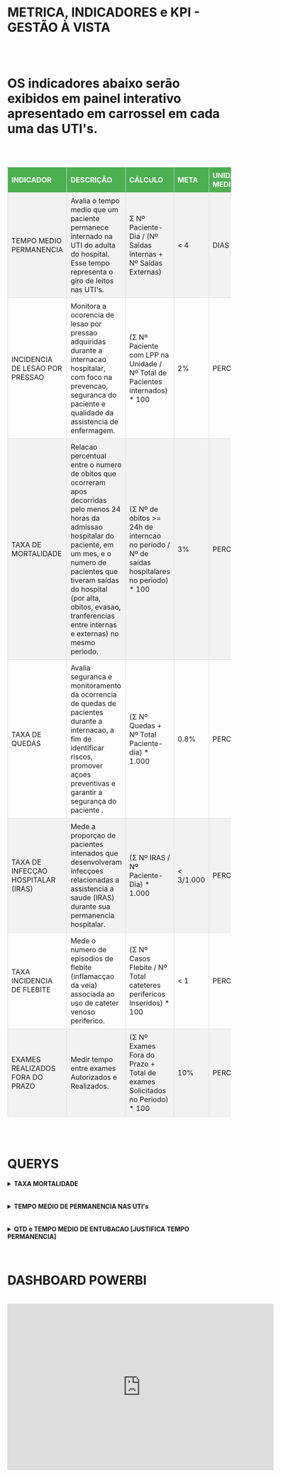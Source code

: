 

METRICA, INDICADORES e KPI - GESTÃO À VISTA
===

<br>
<br>

# OS indicadores abaixo serão exibidos em painel interativo apresentado em carrossel em cada uma das UTI's.

<br>
<br>

<table style="width:100%; border-collapse: collapse; text-align: left;">
    <thead>
        <tr style="background-color: #4CAF50; color: white;">
            <th style="padding: 8px; border: 1px solid #ddd;">INDICADOR</th>
            <th style="padding: 8px; border: 1px solid #ddd;">DESCRIÇÃO</th>
            <th style="padding: 8px; border: 1px solid #ddd;">CÁLCULO</th>
            <th style="padding: 8px; border: 1px solid #ddd;">META</th>
            <th style="padding: 8px; border: 1px solid #ddd;">UNIDADE MEDIDA</th>
            <th style="padding: 8px; border: 1px solid #ddd;">FONTE DE DADOS</th>
        </tr>
    </thead>
    <tbody>
        <tr style="background-color: #f2f2f2;">
            <td style="padding: 8px; border: 1px solid #ddd;">TEMPO MEDIO PERMANENCIA</td>
            <td style="padding: 8px; border: 1px solid #ddd;">Avalia o tempo medio que um paciente permanece internado na UTI do adulta do hospital. Esse tempo representa o giro de leitos nas UTI's.</td>
            <td style="padding: 8px; border: 1px solid #ddd;">Σ Nº Paciente-Dia / (Nº Saídas Internas + Nº Saídas Externas) </td>
            <td style="padding: 8px; border: 1px solid #ddd;"> < 4</td>
            <td style="padding: 8px; border: 1px solid #ddd;">DIAS</td>
            <td style="padding: 8px; border: 1px solid #ddd;">ORACLE MV</td>
        </tr>
        <tr>
            <td style="padding: 8px; border: 1px solid #ddd;">INCIDENCIA DE LESAO POR PRESSAO</td>
            <td style="padding: 8px; border: 1px solid #ddd;">Monitora a ocorencia de lesao por pressao adquiridas durante a internacao hospitalar, com foco na prevencao, seguranca do paciente e qualidade da assistencia de enfermagem.</td>
            <td style="padding: 8px; border: 1px solid #ddd;"> (Σ Nº Paciente com LPP na Unidade / Nº Total de Pacientes internados) * 100 </td>
            <td style="padding: 8px; border: 1px solid #ddd;"> 2% </td>
            <td style="padding: 8px; border: 1px solid #ddd;">PERCENTUAL</td>
            <td style="padding: 8px; border: 1px solid #ddd;">GoogleSheets SCIH</td>
        </tr>
        <tr style="background-color: #f2f2f2;">
            <td style="padding: 8px; border: 1px solid #ddd;">TAXA DE MORTALIDADE</td>
            <td style="padding: 8px; border: 1px solid #ddd;">Relacao percentual entre o numero de obitos que ocorreram apos decorridas pelo menos 24 horas da admissao hospitalar do paciente, em um mes, e o numero de pacientes que tiveram saídas do hospital (por alta, obitos, evasao, tranferencias entre internas e externas) no mesmo periodo.</td>
            <td style="padding: 8px; border: 1px solid #ddd;"> (Σ Nº de obitos >= 24h de interncao no periodo / Nº de saídas hospitalares no periodo) * 100 </td>
            <td style="padding: 8px; border: 1px solid #ddd;"> 3% </td>
            <td style="padding: 8px; border: 1px solid #ddd;">PERCENTUAL</td>
            <td style="padding: 8px; border: 1px solid #ddd;">ORACLE MV</td>
        </tr>
        <tr>
            <td style="padding: 8px; border: 1px solid #ddd;">TAXA DE QUEDAS</td>
            <td style="padding: 8px; border: 1px solid #ddd;">Avalia seguranca e monitoramento da ocorrencia de quedas de pacientes durante a internacao, a fim de identificar riscos, promover açoes preventivas e garantir a segurança do paciente .</td>
            <td style="padding: 8px; border: 1px solid #ddd;"> (Σ Nº Quedas + Nº Total Paciente-dia) * 1.000 </td>
            <td style="padding: 8px; border: 1px solid #ddd;"> 0.8% </td>
            <td style="padding: 8px; border: 1px solid #ddd;">PERCENTUAL</td>
            <td style="padding: 8px; border: 1px solid #ddd;">GoogleSheets SCIH</td>
        </tr>
        <tr style="background-color: #f2f2f2;">
            <td style="padding: 8px; border: 1px solid #ddd;">TAXA DE INFECÇAO HOSPITALAR (IRAS)</td>
            <td style="padding: 8px; border: 1px solid #ddd;">Mede a proporçao de pacientes intenados que desenvolveram infecçoes relacionadas a assistencia a saude (IRAS) durante sua permanencia hospitalar.</td>
            <td style="padding: 8px; border: 1px solid #ddd;"> (Σ Nº IRAS / Nº Paciente-Dia) * 1.000 </td>
            <td style="padding: 8px; border: 1px solid #ddd;"> < 3/1.000 </td>
            <td style="padding: 8px; border: 1px solid #ddd;">PERCENTUAL</td>
            <td style="padding: 8px; border: 1px solid #ddd;">GoogleSheets SCIH</td>
        </tr>
        <tr>
            <td style="padding: 8px; border: 1px solid #ddd;">TAXA INCIDENCIA DE FLEBITE</td>
            <td style="padding: 8px; border: 1px solid #ddd;">Mede o numero de episodios de flebite (inflamacçao da veia) associada ao uso de cateter venoso periferico.</td>
            <td style="padding: 8px; border: 1px solid #ddd;"> (Σ Nº Casos Flebite / Nº Total cateteres perifericos Inseridos) * 100 </td>
            <td style="padding: 8px; border: 1px solid #ddd;"> < 1 </td>
            <td style="padding: 8px; border: 1px solid #ddd;">PERCENTUAL</td>
            <td style="padding: 8px; border: 1px solid #ddd;">GoogleSheets SCIH</td>
        </tr>
        <tr style="background-color: #f2f2f2;">
            <td style="padding: 8px; border: 1px solid #ddd;">EXAMES REALIZADOS FORA DO PRAZO</td>
            <td style="padding: 8px; border: 1px solid #ddd;">Medir tempo entre exames Autorizados e Realizados.</td>
            <td style="padding: 8px; border: 1px solid #ddd;"> (Σ Nº Exames Fora do Prazo + Total de exames Solicitados no Periodo)  * 100 </td>
            <td style="padding: 8px; border: 1px solid #ddd;"> 10% </td>
            <td style="padding: 8px; border: 1px solid #ddd;">PERCENTUAL</td>
            <td style="padding: 8px; border: 1px solid #ddd;">ORACLE MV</td>
        </tr>
    </tbody>
</table>

<br>
<br>

# QUERYS



<details>
    <summary><strong>TAXA MORTALIDADE</strong></summary>
    <p></p>

```sql
/* *******************************************************************************************
 *   TAXA MORTALIDADE
 *   RAZAO ENTRE:
 *      N OBITOS CUJO TEMPO DE INTERNACAO DO PERIODO SEJA >= 24H
 *      N DE SAIDAS INTERNAS (MOVIMENTACOES INTERNAS) + N DE SAIDAS EXTERNAS (ALTAS e OBITOS)
 * *******************************************************************************************
 */
WITH OBITOS
    AS (
        SELECT
            a.CD_ATENDIMENTO ,
            a.TP_ATENDIMENTO ,
            a.SN_OBITO ,
            CASE
                WHEN s.NM_SETOR LIKE '%POSTO%' THEN
                    'POSTO'
                ELSE s.NM_SETOR
            END AS LOCAL,
            a.DT_ALTA ,
            MAX(a.DT_ALTA) OVER( PARTITION BY CASE WHEN s.NM_SETOR LIKE '%POSTO%' THEN 'POSTO' ELSE s.NM_SETOR END, EXTRACT(YEAR FROM a.DT_ALTA) ) AS ULTIMO_OBITO,
            EXTRACT(MONTH FROM a.DT_ALTA) AS MES ,
            EXTRACT(YEAR FROM a.DT_ALTA) AS ANO ,
            ma.TP_MOT_ALTA
        FROM DBAMV.ATENDIME a
        LEFT JOIN SETOR s ON s.CD_SETOR = a.CD_SETOR_OBITO
        LEFT JOIN DBAMV.MOT_ALT ma ON ma.CD_MOT_ALT = a.CD_MOT_ALT
        WHERE EXTRACT(YEAR FROM a.DT_ALTA) = EXTRACT(YEAR FROM SYSDATE) AND a.SN_OBITO = 'S'
        ORDER BY
            CASE
                WHEN s.NM_SETOR LIKE '%POSTO%' THEN
                    'POSTO'
                ELSE s.NM_SETOR
            END,
            EXTRACT(MONTH FROM a.DT_ALTA),
            EXTRACT(YEAR FROM a.DT_ALTA),
            a.DT_ALTA
),
MOVIMENTACAO_UNIDADES
    AS (
        SELECT
            EXTRACT(MONTH FROM mi.DT_MOV_INT) AS MES,
            EXTRACT(YEAR FROM mi.DT_MOV_INT) AS ANO,
            CASE
                WHEN ui.DS_UNID_INT LIKE '%POSTO%' THEN
                    'POSTO'
                ELSE ui.DS_UNID_INT
            END AS LOCAL,
            COUNT(*)             AS SAI_TRANSFPARA
        FROM
        DBAMV.MOV_INT mi
        JOIN DBAMV.LEITO l ON mi.CD_LEITO_ANTERIOR = l.CD_LEITO
        JOIN DBAMV.LEITO l1 ON mi.CD_LEITO = l1.CD_LEITO
        JOIN DBAMV.UNID_INT ui ON l.CD_UNID_INT = ui.CD_UNID_INT
        JOIN DBAMV.UNID_INT ui1 ON l1.CD_UNID_INT = ui1.CD_UNID_INT
        JOIN DBAMV.ATENDIME a ON a.CD_ATENDIMENTO = mi.CD_ATENDIMENTO
        WHERE
            mi.TP_MOV = 'O'
            AND ui.CD_UNID_INT <> ui1.CD_UNID_INT
            AND a.TP_ATENDIMENTO IN ('I')
            AND EXTRACT(YEAR FROM mi.DT_MOV_INT) = EXTRACT(YEAR FROM SYSDATE)
        GROUP BY
            CASE
                WHEN ui.DS_UNID_INT LIKE '%POSTO%' THEN
                    'POSTO'
                ELSE ui.DS_UNID_INT
            END,
            EXTRACT(MONTH FROM mi.DT_MOV_INT),
            EXTRACT(YEAR FROM mi.DT_MOV_INT)
)
SELECT
    o.MES,
    CASE
        WHEN o.MES = 1 THEN 'Jan'
        WHEN o.MES = 2 THEN 'Fev'
        WHEN o.MES = 3 THEN 'Mar'
        WHEN o.MES = 4 THEN 'Abr'
        WHEN o.MES = 5 THEN 'Mai'
        WHEN o.MES = 6 THEN 'Jun'
        WHEN o.MES = 7 THEN 'Jul'
        WHEN o.MES = 8 THEN 'Ago'
        WHEN o.MES = 9 THEN 'Set'
        WHEN o.MES = 10 THEN 'Out'
        WHEN o.MES = 11 THEN 'Nov'
        WHEN o.MES = 11 THEN 'Dez'
    END AS NOME_MES,
    o.ULTIMO_OBITO,
    o.ANO,
    o.LOCAL,
    COUNT(o.CD_ATENDIMENTO) AS QTD_OBITOS,
    m.SAI_TRANSFPARA AS QTD_TRANSFER
FROM OBITOS o
JOIN MOVIMENTACAO_UNIDADES m ON o.MES = m.MES AND o.ANO = m.ANO AND o.LOCAL = m.LOCAL
GROUP BY
    o.MES,
    CASE
        WHEN o.MES = 1 THEN 'Jan'
        WHEN o.MES = 2 THEN 'Fev'
        WHEN o.MES = 3 THEN 'Mar'
        WHEN o.MES = 4 THEN 'Abr'
        WHEN o.MES = 5 THEN 'Mai'
        WHEN o.MES = 6 THEN 'Jun'
        WHEN o.MES = 7 THEN 'Jul'
        WHEN o.MES = 8 THEN 'Ago'
        WHEN o.MES = 9 THEN 'Set'
        WHEN o.MES = 10 THEN 'Out'
        WHEN o.MES = 11 THEN 'Nov'
        WHEN o.MES = 11 THEN 'Dez'
    END,
    o.ULTIMO_OBITO,
    o.ANO,
    m.SAI_TRANSFPARA,
    o.LOCAL
ORDER BY
    o.MES,
    o.ANO,
    m.SAI_TRANSFPARA,
    o.LOCAL
;
```

</details>

<br>
<br>


<details>
    <summary><strong>TEMPO MEDIO DE PERMANENCIA NAS UTI's</strong></summary>
    <p></p>

```sql
WITH UNIDADE_LEITOS
    AS (
        SELECT
            l.CD_LEITO,
            l.DS_LEITO,
            ui.CD_UNID_INT,
            CASE
                WHEN ui.DS_UNID_INT LIKE '%POSTO%' THEN
                    'POSTO'
                ELSE ui.DS_UNID_INT
            END AS LOCAL
            /*+ MATERIALIZE */
        FROM DBAMV.LEITO l
        JOIN DBAMV.UNID_INT ui ON l.CD_UNID_INT = ui.CD_UNID_INT
),
ATENDIMENTO
    AS (
        SELECT
            a.CD_ATENDIMENTO,
            p.CD_PACIENTE,
            a.CD_LEITO,

            CASE
                WHEN a.DT_ALTA IS NOT NULL AND TRUNC(a.DT_ALTA - a.DT_ATENDIMENTO ) = 0 THEN
                    'HOSPITAL-DIA'
                ELSE
                    'NORMAL'
            END AS CLASSIFICACAO,

            EXTRACT(MONTH FROM a.DT_ATENDIMENTO) AS MES ,
            EXTRACT(YEAR FROM a.DT_ATENDIMENTO) AS ANO ,
            CASE
                WHEN a.DT_ATENDIMENTO IS NOT NULL AND a.HR_ATENDIMENTO IS NOT NULL THEN
                    TO_DATE(
                        TO_CHAR(a.DT_ATENDIMENTO, 'DD/MM/YYYY') || ' ' || TO_CHAR(a.HR_ATENDIMENTO, 'HH24:MI:SS'),
                        'DD/MM/YYYY HH24:MI:SS'
                    )
                ELSE NULL
            END AS DH_ATENDIMENTO,

            CASE
                WHEN a.DT_ALTA IS NOT NULL AND a.HR_ALTA IS NOT NULL THEN
                    TO_DATE(
                        TO_CHAR(a.DT_ALTA, 'DD/MM/YYYY') || ' ' || TO_CHAR(a.HR_ALTA, 'HH24:MI:SS'),
                        'DD/MM/YYYY HH24:MI:SS'
                    )
                ELSE NULL
            END AS DH_ALTA
            /*+ MATERIALIZE */
        FROM DBAMV.ATENDIME a
        LEFT JOIN DBAMV.PACIENTE p ON a.CD_PACIENTE = p.CD_PACIENTE
        WHERE
            EXTRACT(YEAR FROM a.DT_ATENDIMENTO) = EXTRACT(YEAR FROM SYSDATE) AND
            a.TP_ATENDIMENTO IN( 'I', 'U') AND
            p.NM_PACIENTE NOT LIKE '%TEST%'
),
MOVIMENTACAO
    AS (
        SELECT
            mi.CD_ATENDIMENTO,
            mi.CD_LEITO,
            mi.CD_LEITO_ANTERIOR,
            EXTRACT(MONTH FROM mi.DT_MOV_INT) AS MES,
            EXTRACT(YEAR FROM mi.DT_MOV_INT) AS ANO
            /*+ MATERIALIZE */
        FROM DBAMV.MOV_INT mi
        JOIN DBAMV.ATENDIME a ON a.CD_ATENDIMENTO = mi.CD_ATENDIMENTO
        WHERE
            EXTRACT(YEAR FROM mi.DT_MOV_INT) = EXTRACT(YEAR FROM SYSDATE) AND
            a.TP_ATENDIMENTO IN ('I')
),
MEDIANA
    AS (
        SELECT
            a.MES,
            a.ANO,
            ul.LOCAL,

            MEDIAN(TO_NUMBER(DBAMV.fn_idade_paciente(a.CD_PACIENTE, NULL))) AS MEDIANA_IDADE

        FROM ATENDIMENTO a
        JOIN UNIDADE_LEITOS ul ON a.CD_LEITO = ul.CD_LEITO
        GROUP BY
            a.MES,
            a.ANO,
            ul.LOCAL
        ORDER BY
            a.MES,
            a.ANO,
            ul.LOCAL
),
PACIENTE_DIA
    AS (
        SELECT
            a.MES,
            a.ANO,
            ul.LOCAL,
            a.CLASSIFICACAO,

            SUM(
                CASE
                    WHEN COALESCE(TRUNC(a.DH_ALTA), TRUNC(SYSDATE)) - TRUNC(a.DH_ATENDIMENTO) > 0 THEN
                        COALESCE(TRUNC(a.DH_ALTA), TRUNC(SYSDATE)) - TRUNC(a.DH_ATENDIMENTO)
                    ELSE
                        1
                END
             ) AS QTD_PACIENTE_DIA

        FROM ATENDIMENTO a
        JOIN UNIDADE_LEITOS ul ON a.CD_LEITO = ul.CD_LEITO
        GROUP BY
            a.MES,
            a.ANO,
            ul.LOCAL,
            a.CLASSIFICACAO
        ORDER BY
            a.MES,
            a.ANO,
            ul.LOCAL
),
PACIENTE_ALTAS
    AS (
        SELECT
            EXTRACT(MONTH FROM a.DH_ALTA) AS MES,
            EXTRACT(YEAR FROM a.DH_ALTA) AS ANO,
            ul.LOCAL,
            COUNT(*) AS QTD_ALTAS

        FROM ATENDIMENTO a
        JOIN UNIDADE_LEITOS ul ON a.CD_LEITO = ul.CD_LEITO
        WHERE
            a.DH_ALTA IS NOT NULL AND
            EXTRACT(YEAR FROM a.DH_ALTA) = EXTRACT(YEAR FROM SYSDATE)
        GROUP BY
            EXTRACT(MONTH FROM a.DH_ALTA),
            EXTRACT(YEAR FROM a.DH_ALTA),
            ul.LOCAL
        ORDER BY
            EXTRACT(MONTH FROM a.DH_ALTA),
            EXTRACT(YEAR FROM a.DH_ALTA),
            ul.LOCAL
),
MOVI_INTERNA
    AS (
        SELECT
            m.MES,
            m.ANO,
            ul1.LOCAL,
            count(*) QTD_TRANSFPARA

        FROM MOVIMENTACAO m
        JOIN UNIDADE_LEITOS ul ON m.CD_LEITO = ul.CD_LEITO
        JOIN UNIDADE_LEITOS ul1 ON m.CD_LEITO_ANTERIOR = ul1.CD_LEITO
        WHERE ul.CD_UNID_INT <> ul1.CD_UNID_INT
        GROUP BY
            m.MES,
            m.ANO,
            ul1.LOCAL
        ORDER BY
            m.MES
)
SELECT
    pd.MES,
    CASE
        WHEN pd.MES = 1 THEN 'Jan'
        WHEN pd.MES = 2 THEN 'Fev'
        WHEN pd.MES = 3 THEN 'Mar'
        WHEN pd.MES = 4 THEN 'Abr'
        WHEN pd.MES = 5 THEN 'Mai'
        WHEN pd.MES = 6 THEN 'Jun'
        WHEN pd.MES = 7 THEN 'Jul'
        WHEN pd.MES = 8 THEN 'Ago'
        WHEN pd.MES = 9 THEN 'Set'
        WHEN pd.MES = 10 THEN 'Out'
        WHEN pd.MES = 11 THEN 'Nov'
        WHEN pd.MES = 11 THEN 'Dez'
    END AS NOME_MES,
    pd.ANO,
    pd.LOCAL,
    pd.CLASSIFICACAO,
    m.MEDIANA_IDADE,

    pd.QTD_PACIENTE_DIA,
    mi.QTD_TRANSFPARA,
    pa.QTD_ALTAS,

    CASE
        WHEN pd.QTD_PACIENTE_DIA  / COALESCE( ( mi.QTD_TRANSFPARA + pa.QTD_ALTAS ), 1)  < 1 THEN
            '< 1'
        ELSE
            TO_CHAR(TRUNC( pd.QTD_PACIENTE_DIA  / COALESCE( ( mi.QTD_TRANSFPARA + pa.QTD_ALTAS ), 1) ))
    END AS CLASS_TEMPO_MED,

    CASE
        WHEN TRUNC( pd.QTD_PACIENTE_DIA  / COALESCE( ( mi.QTD_TRANSFPARA + pa.QTD_ALTAS ), 1) ) < 1 THEN
            1
        ELSE
            TRUNC( pd.QTD_PACIENTE_DIA  / COALESCE( ( mi.QTD_TRANSFPARA + pa.QTD_ALTAS ), 1) )
    END AS TEMPO_MEDIO,

    CASE
        WHEN TRUNC( pd.QTD_PACIENTE_DIA  / COALESCE( ( mi.QTD_TRANSFPARA + pa.QTD_ALTAS ), 1) ) < 1 THEN
            ROUND( pd.QTD_PACIENTE_DIA  / COALESCE( ( mi.QTD_TRANSFPARA + pa.QTD_ALTAS ), 1), 2 )
        ELSE
            ROUND( pd.QTD_PACIENTE_DIA  / COALESCE( ( mi.QTD_TRANSFPARA + pa.QTD_ALTAS ), 1), 2 )
    END AS TEMPO_MEDIO_REAL

FROM PACIENTE_DIA pd
JOIN PACIENTE_ALTAS pa ON pd.MES = pa.MES AND pd.ANO = pa.ANO AND pd.LOCAL = pa.LOCAL
JOIN MOVI_INTERNA mi ON pd.MES = mi.MES AND pd.ANO = mi.ANO AND pd.LOCAL = mi.LOCAL
JOIN MEDIANA m ON pd.MES = m.MES AND pd.ANO = m.ANO AND pd.LOCAL = m.LOCAL
ORDER BY
    pd.MES,
    pd.LOCAL
;
```

</details>

<br>
<br>

<details>
    <summary><strong>QTD e TEMPO MEDIO DE ENTUBACAO [JUSTIFICA TEMPO PERMANENCIA]</strong></summary>
    <p></p>

```sql
WITH PRESCRICAO_VM
    AS     (
            SELECT

                pm.CD_ATENDIMENTO,
                pm.CD_UNID_INT,

                pm.HR_PRE_MED,
                pm.DT_VALIDADE,

                ipm.CD_PRE_MED,
                ipm.CD_ITPRE_MED,

                EXTRACT(MONTH FROM ipm.DH_REGISTRO) AS MES,
                CASE
                    WHEN EXTRACT(MONTH FROM ipm.DH_REGISTRO) = 1 THEN 'Jan'
                    WHEN EXTRACT(MONTH FROM ipm.DH_REGISTRO) = 2 THEN 'Fev'
                    WHEN EXTRACT(MONTH FROM ipm.DH_REGISTRO) = 3 THEN 'Mar'
                    WHEN EXTRACT(MONTH FROM ipm.DH_REGISTRO) = 4 THEN 'Abr'
                    WHEN EXTRACT(MONTH FROM ipm.DH_REGISTRO) = 5 THEN 'Mai'
                    WHEN EXTRACT(MONTH FROM ipm.DH_REGISTRO) = 6 THEN 'Jun'
                    WHEN EXTRACT(MONTH FROM ipm.DH_REGISTRO) = 7 THEN 'Jul'
                    WHEN EXTRACT(MONTH FROM ipm.DH_REGISTRO) = 8 THEN 'Ago'
                    WHEN EXTRACT(MONTH FROM ipm.DH_REGISTRO) = 9 THEN 'Set'
                    WHEN EXTRACT(MONTH FROM ipm.DH_REGISTRO) = 10 THEN 'Out'
                    WHEN EXTRACT(MONTH FROM ipm.DH_REGISTRO) = 11 THEN 'Nov'
                    WHEN EXTRACT(MONTH FROM ipm.DH_REGISTRO) = 11 THEN 'Dez'
                END AS NOME_MES,

                EXTRACT(YEAR FROM ipm.DH_REGISTRO) AS ANO,

                MAX(ipm.DH_REGISTRO)
                OVER (
                      PARTITION BY
                        pm.CD_ATENDIMENTO,
                        pm.CD_UNID_INT,
                        pm.HR_PRE_MED
                    ) AS DH_REGISTRO,


                MIN(ipm.DH_REGISTRO)
                OVER (
                      PARTITION BY
                        pm.CD_ATENDIMENTO
                    ) AS DT_START,

                MAX(ipm.DH_REGISTRO)
                OVER (
                      PARTITION BY
                        pm.CD_ATENDIMENTO
                    ) AS DT_END,

                ipm.DH_INICIAL,
                ipm.DH_FINAL,

                tp.CD_TIP_PRESC,
                tp.DS_TIP_PRESC,

                te.CD_TIP_ESQ,
                te.DS_TIP_ESQ,

                ipm.SN_CANCELADO,

                ROW_NUMBER()
                OVER (
                      PARTITION BY
                        pm.CD_ATENDIMENTO,
                        pm.CD_UNID_INT,
                        pm.HR_PRE_MED
                      ORDER BY ipm.DH_REGISTRO
                    ) AS RN

            FROM DBAMV.ITPRE_MED ipm
            JOIN DBAMV.PRE_MED pm       ON ipm.CD_PRE_MED = pm.CD_PRE_MED
            JOIN TIP_PRESC tp           ON ipm.CD_TIP_ESQ = tp.CD_TIP_ESQ
            JOIN DBAMV.TIP_ESQ te       ON ipm.CD_TIP_ESQ = te.CD_TIP_ESQ AND ipm.CD_TIP_PRESC = tp.CD_TIP_PRESC
            WHERE
                te.CD_TIP_ESQ IN( 'PME' ) AND
                tp.CD_TIP_PRESC IN(488) AND
                EXTRACT(YEAR FROM ipm.DH_REGISTRO) = EXTRACT(YEAR FROM SYSDATE)
            ORDER BY ipm.DH_REGISTRO DESC
),
PROTOCOLO_EXTUBACAO
    AS (
        SELECT

            pdc.CD_ATENDIMENTO,
            er.CD_CAMPO,
            REGEXP_SUBSTR(DBMS_LOB.SUBSTR(er.LO_VALOR, 4000, 1), '[0-9]+') AS REGX,
            DBMS_LOB.SUBSTR(er.LO_VALOR, 4000, 1) AS SEM_REGX,
            MAX(pdc.DH_DOCUMENTO) AS HR_DOC_EXTUBACAO

        FROM DBAMV.PW_DOCUMENTO_CLINICO pdc
        INNER JOIN DBAMV.PW_EDITOR_CLINICO pec    ON pec.CD_DOCUMENTO_CLINICO = pdc.CD_DOCUMENTO_CLINICO
        LEFT JOIN DBAMV.EDITOR_REGISTRO_CAMPO er  ON er.CD_REGISTRO = pec.CD_EDITOR_REGISTRO
        LEFT JOIN DBAMV.EDITOR_DOCUMENTO doc      ON pec.CD_DOCUMENTO = doc.CD_DOCUMENTO
        WHERE
            EXTRACT(YEAR FROM pdc.DH_DOCUMENTO) = EXTRACT(YEAR FROM SYSDATE) AND
            doc.CD_DOCUMENTO IN ('935') AND
            er.CD_CAMPO IN(442178, 452571)
        GROUP BY
            pdc.CD_ATENDIMENTO,
            er.CD_CAMPO,
            REGEXP_SUBSTR(DBMS_LOB.SUBSTR(er.LO_VALOR, 4000, 1), '[0-9]+'),
            DBMS_LOB.SUBSTR(er.LO_VALOR, 4000, 1)
),
ATENDIMENTO
    AS (
        SELECT
            a.CD_ATENDIMENTO,
            CASE
                WHEN a.DT_ATENDIMENTO IS NOT NULL AND a.HR_ATENDIMENTO IS NOT NULL THEN
                    TO_DATE(
                        TO_CHAR(a.DT_ATENDIMENTO, 'DD/MM/YYYY') || ' ' || TO_CHAR(a.HR_ATENDIMENTO, 'HH24:MI:SS'),
                        'DD/MM/YYYY HH24:MI:SS'
                    )
                ELSE NULL
            END AS DH_ATENDIMENTO,
            CASE
                WHEN a.DT_ALTA IS NOT NULL AND a.HR_ALTA IS NOT NULL THEN
                    TO_DATE(
                        TO_CHAR(a.DT_ALTA, 'DD/MM/YYYY') || ' ' || TO_CHAR(a.HR_ALTA, 'HH24:MI:SS'),
                        'DD/MM/YYYY HH24:MI:SS'
                    )
                ELSE NULL
            END AS DH_ALTA,

            CASE
                WHEN ui.DS_UNID_INT LIKE '%POSTO%' THEN
                    'POSTO'
                ELSE ui.DS_UNID_INT
            END AS LOCAL

        FROM DBAMV.ATENDIME a
        JOIN DBAMV.LEITO l                          ON a.CD_LEITO = l.CD_LEITO
        JOIN DBAMV.UNID_INT ui                      ON l.CD_UNID_INT = ui.CD_UNID_INT
        LEFT JOIN DBAMV.PACIENTE p                  ON a.CD_PACIENTE = p.CD_PACIENTE
        WHERE
            EXTRACT(YEAR FROM a.DT_ATENDIMENTO) = EXTRACT(YEAR FROM SYSDATE) AND
            p.NM_PACIENTE NOT LIKE '%TEST%'

),
OBITOS
    AS (
        SELECT
            a.CD_ATENDIMENTO ,
            a.TP_ATENDIMENTO ,
            a.SN_OBITO ,
            CASE
                WHEN s.NM_SETOR LIKE '%POSTO%' THEN
                    'POSTO'
                ELSE s.NM_SETOR
            END AS LOCAL,
            a.HR_ALTA AS HR_OBITO ,
            MAX(a.DT_ALTA) OVER( PARTITION BY CASE WHEN s.NM_SETOR LIKE '%POSTO%' THEN 'POSTO' ELSE s.NM_SETOR END, EXTRACT(YEAR FROM a.DT_ALTA) ) AS ULTIMO_OBITO,
            EXTRACT(MONTH FROM a.DT_ALTA) AS MES ,
            EXTRACT(YEAR FROM a.DT_ALTA) AS ANO ,
            ma.TP_MOT_ALTA
        FROM DBAMV.ATENDIME a
        LEFT JOIN SETOR s ON s.CD_SETOR = a.CD_SETOR_OBITO
        LEFT JOIN DBAMV.MOT_ALT ma ON ma.CD_MOT_ALT = a.CD_MOT_ALT
        WHERE EXTRACT(YEAR FROM a.DT_ALTA) = EXTRACT(YEAR FROM SYSDATE) AND a.SN_OBITO = 'S'
        ORDER BY
            CASE
                WHEN s.NM_SETOR LIKE '%POSTO%' THEN
                    'POSTO'
                ELSE s.NM_SETOR
            END,
            EXTRACT(MONTH FROM a.DT_ALTA),
            EXTRACT(YEAR FROM a.DT_ALTA),
            a.DT_ALTA
),
TREATS
    AS (
        SELECT
            a.CD_ATENDIMENTO,
            a.DH_ATENDIMENTO,
            a.DH_ALTA,
            pvm.MES,
            pvm.NOME_MES,
            pvm.ANO,
            a.LOCAL,
            pvm.DT_START,

            pe.REGX,

            pe.HR_DOC_EXTUBACAO,

            CASE
                WHEN pvm.DT_START = pvm.DT_END AND (pe.REGX IS NULL OR TRIM(pe.REGX) = '') THEN
                    pe.HR_DOC_EXTUBACAO
                WHEN pvm.DT_START = pvm.DT_END AND pe.REGX IS NOT NULL THEN
                    pvm.DT_START + NUMTODSINTERVAL(COALESCE(TO_NUMBER(pe.REGX), 0), 'HOUR')
                WHEN a.DH_ALTA IS NOT NULL AND pvm.DT_START <> pvm.DT_END THEN
                    pvm.DT_END
                WHEN a.DH_ALTA IS NOT NULL AND o.TP_MOT_ALTA = 'O' THEN
                    o.HR_OBITO
                ELSE
                    SYSDATE
            END AS DT_END,

            o.TP_MOT_ALTA,
            o.HR_OBITO

        FROM PRESCRICAO_VM pvm
        LEFT JOIN ATENDIMENTO a ON pvm.CD_ATENDIMENTO = a.CD_ATENDIMENTO
        LEFT JOIN PROTOCOLO_EXTUBACAO pe ON pvm.CD_ATENDIMENTO = pe.CD_ATENDIMENTO
        LEFT JOIN OBITOS o ON pvm.CD_ATENDIMENTO = o.CD_ATENDIMENTO
        ORDER BY pvm.MES
),
HORAS
    AS (
        SELECT
            CD_ATENDIMENTO,
            DH_ATENDIMENTO,
            DH_ALTA,
            MES,
            NOME_MES,
            ANO,
            LOCAL,
            DT_START,
            REGX,
            HR_DOC_EXTUBACAO,
            DT_END,
            (DT_END - DT_START) * 24 AS DIFF,
            TP_MOT_ALTA,
            HR_OBITO
        FROM TREATS
)
SELECT DISTINCT
    CD_ATENDIMENTO,
    DH_ATENDIMENTO,
    DH_ALTA,
    MES,
    NOME_MES,
    ANO,
    LOCAL,
    DT_START,
    REGX,
    HR_DOC_EXTUBACAO,
    DT_END,
    TP_MOT_ALTA,
    HR_OBITO,
    DIFF,
    CASE
        WHEN DIFF >= 0  AND DIFF <= 4   THEN 1
        WHEN DIFF > 4  AND DIFF <= 10  THEN 2
        WHEN DIFF > 10 AND DIFF <= 15  THEN 3
        WHEN DIFF > 15 AND DIFF <= 24  THEN 4
        WHEN DIFF > 24 AND DIFF <= 48  THEN 5
        WHEN DIFF > 48 AND DIFF <= 96  THEN 6
        WHEN DIFF > 96 AND DIFF <= 240 THEN 7
        ELSE 8
    END AS ORDEM,
    CASE
        WHEN DIFF >= 0  AND DIFF <= 4   THEN '< 4 hora'
        WHEN DIFF > 4  AND DIFF <= 10  THEN '4-10 horas'
        WHEN DIFF > 10 AND DIFF <= 15  THEN '10-15 horas'
        WHEN DIFF > 15 AND DIFF <= 24  THEN '15-24 horas'
        WHEN DIFF > 24 AND DIFF <= 48  THEN '1-2 dias'
        WHEN DIFF > 48 AND DIFF <= 96  THEN '2-5 dias'
        WHEN DIFF > 96 AND DIFF <= 240 THEN '5-10 dias'
        ELSE '> 10 dias'
    END AS FAIXA_TEMPO
FROM HORAS
;
```
</details>


<br>
<br>

# DASHBOARD POWERBI

<br>

<iframe title="GESTAO A VISTA" width="600" height="373.5" src="https://app.powerbi.com/view?r=eyJrIjoiZDliMDc3MGItZDE0OC00Y2FiLTkyODAtZjk0ODcxYjhhODc1IiwidCI6ImIyZTIzZTI3LWVmYzItNDEwOC1iN2E5LWQ5ODczYmE2MzEyMSJ9" frameborder="0" allowFullScreen="true"></iframe>